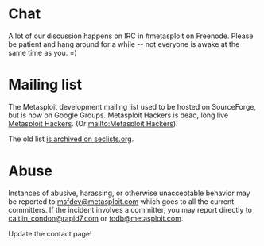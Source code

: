 # Chat

A lot of our discussion happens on IRC in #metasploit on Freenode.
Please be patient and hang around for a while -- not everyone is awake
at the same time as you. =)

# Mailing list

The Metasploit development mailing list used to be hosted on SourceForge, but is now on Google Groups. Metasploit Hackers is dead, long live [Metasploit Hackers][list]. (Or [mailto:Metasploit Hackers][mailto]).

The old list [is archived on seclists.org][archive].

# Abuse

Instances of abusive, harassing, or otherwise unacceptable behavior may be reported to msfdev@metasploit.com which goes to all the current committers. If the incident involves a committer, you may report directly to caitlin_condon@rapid7.com or todb@metasploit.com.


[archive]: http://seclists.org/metasploit/ "Metasploit mailing list archive"
[list]: https://groups.google.com/forum/#!forum/metasploit-hackers "Metasploit Hackers development mailing list"
[mailto]: mailto:metasploit-hackers@googlegroups.com

Update the contact page!